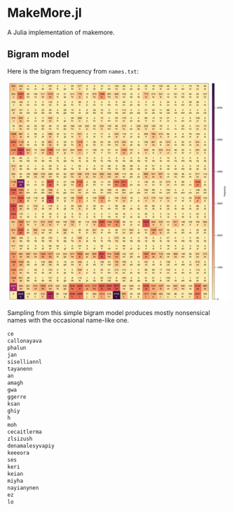 # MakeMore.jl

A Julia implementation of makemore.

## Bigram model

Here is the bigram frequency from `names.txt`:

![Bigram frequency heatmap](bigram/bigram_frequency.png)

Sampling from this simple bigram model produces mostly nonsensical names with the occasional name-like one.

```text
ce
callonayava
phalun
jan
siselliannl
tayanenn
an
amagh
gwa
ggerre
ksan
ghiy
h
moh
cecaitlerma
zlsizush
denamalesyvapiy
keeeora
ses
keri
keian
miyha
nayianynen
ez
lo
```
